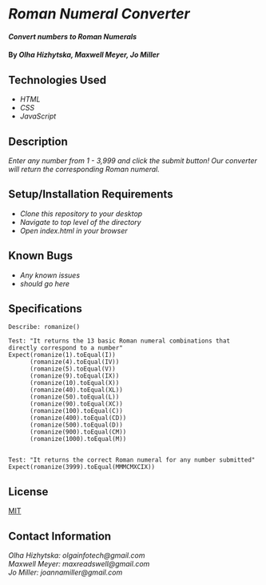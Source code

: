 # _Roman Numeral Converter_

#### _Convert numbers to Roman Numerals_

#### By _**Olha Hizhytska, Maxwell Meyer, Jo Miller**_

## Technologies Used

* _HTML_
* _CSS_
* _JavaScript_

## Description

_Enter any number from 1 - 3,999 and click the submit button! Our converter will return the corresponding Roman numeral._

## Setup/Installation Requirements

* _Clone this repository to your desktop_
* _Navigate to top level of the directory_
* _Open index.html in your browser_

## Known Bugs

* _Any known issues_
* _should go here_

## Specifications
```
Describe: romanize()

Test: "It returns the 13 basic Roman numeral combinations that directly correspond to a number"
Expect(romanize(1).toEqual(I))
      (romanize(4).toEqual(IV))
      (romanize(5).toEqual(V))
      (romanize(9).toEqual(IX))
      (romanize(10).toEqual(X))
      (romanize(40).toEqual(XL))
      (romanize(50).toEqual(L))
      (romanize(90).toEqual(XC))
      (romanize(100).toEqual(C))
      (romanize(400).toEqual(CD))
      (romanize(500).toEqual(D))
      (romanize(900).toEqual(CM))
      (romanize(1000).toEqual(M))


Test: "It returns the correct Roman numeral for any number submitted"
Expect(romanize(3999).toEqual(MMMCMXCIX))
```

## License

[MIT](LICENSE.txt)

## Contact Information

_Olha Hizhytska: olgainfotech@gmail.com_ <br>
_Maxwell Meyer: maxreadswell@gmail.com_ <br>
_Jo Miller: joannamiller@gmail.com_